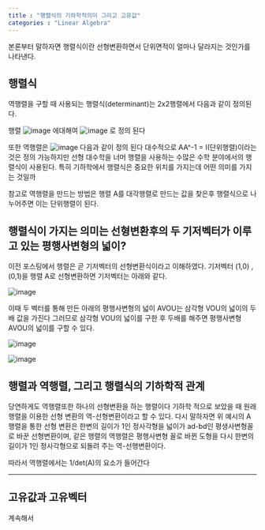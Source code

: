 ```yaml
---
title : "행렬식의 기하학적의미 그리고 고유값"
categories : "Linear Algebra"
---
```


본론부터 말하자면 행렬식이란 선형변환하면서 단위면적이 얼마나 달라지는 것인가를 나타낸다.

## 행렬식

역행렬을 구할 때 사용되는 행렬식(determinant)는 2x2행렬에서 다음과 같이 정의된다.

행렬
![image](https://user-images.githubusercontent.com/65720894/135716257-cad3f386-a124-4459-a88e-805ee2ba6129.png)
에대해여
![image](https://user-images.githubusercontent.com/65720894/135716265-132bc3ed-50e0-4d55-a67e-fdaf85689ef5.png)
로 정의 된다

또한 역행렬은 
![image](https://user-images.githubusercontent.com/65720894/135716496-78d9627b-33ea-4111-8377-9d8e974954ce.png)
다음과 같이 정의 된다 대수적으로 AA^-1 = I(단위행렬)이라는 것은 정의 가능하지만 선형 대수학을 너머 행렬을 사용하는 수많은 수학 분야에서의
행렬식이 사용된다. 특히 기하학에서 행렬식은 중요한 위치를 가지는데 어떤 의미를 가지는 것일까

참고로 역행렬을 만드는 방법은 행렬 A를 대각행렬로 만드는 값을 찾은후 행렬식으로 나누어주면 이는 단위행렬이 된다.

## 행렬식이 가지는 의미는 선형변환후의 두 기저벡터가 이루고 있는 평행사변형의 넓이?

이전 포스팅에서 행렬은 곧 기저벡터의 선형변환식이라고 이해하였다. 기저벡터 (1,0) , (0,1)을 행렬 A로 선형변환하면 기저벡터는 아래와 같다.

![image](https://user-images.githubusercontent.com/65720894/135716871-2fe3bb87-0f1c-4971-a87e-0c01982f20e8.png)

이때 두 벡터를 통해 만든 아래의 평행사변형의 넓이 AVOU는 삼각형 VOU의 넓이의 두배 값을 가진다 그러므로 삼각형 VOU의 넓이를 구한 후 
두배를 해주면 평행사변형 AVOU의 넓이를 구할 수 있다.

![image](https://user-images.githubusercontent.com/65720894/135716915-840a94aa-a227-41b6-a9af-6252b87dc581.png)


![image](https://user-images.githubusercontent.com/65720894/135716996-862f71eb-d0c5-44d5-b92c-f63814d150fd.png)


## 행렬과 역행렬, 그리고 행렬식의 기하학적 관계

당연하게도 역행렬또한 하나의 선형변환을 하는 행렬이다 기하학 적으로 보았을 때 원래 행렬을 이용한 선형 변환의 역-선형변환이라고 할 수 있다.
다시 말하자면 위 예시의 A행렬을 통한 선형 변환은 한변의 길이가 1인 정사각형을 넓이가 ad-bd인 평생사변형꼴로 바꾼 선형변환이며, 같은 행렬의
역행렬은 평행사변형 꼴로 바뀐 도형을 다시 한변의 길이가 1인 정사각형으로 되돌려 주는 역-선행변환이다.

따라서 역행렬에서는 1/det(A)의 요소가 들어간다 


----------------------------------------------------------

## 고유값과 고유벡터

계속해서 

